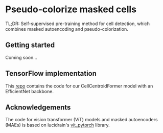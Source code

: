 # Pseudo-colorize masked cells
TL;DR: Self-supervised pre-training method for cell detection, which combines masked autoencoding and pseudo-colorization.

## Getting started
Coming soon...

## TensorFlow implementation
This [repo](https://github.com/roydenwa/cell-centroid-former) contains the code for our CellCentroidFormer model with an EfficientNet backbone.

## Acknowledgements
The code for vision transformer (ViT) models and masked autoencoders (MAEs) is based on lucidrain's [vit_pytorch](https://github.com/lucidrains/vit-pytorch) library.
